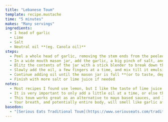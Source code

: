 ```yaml
---
title: "Lebanese Toum"
template: recipe.mustache
time: "5 minutes"
makes: "Many servings"
ingredients:
  - 1 head of garlic
  - Lime
  - Salt
  - Neutral oil **(eg. Canola oil)**
steps:
  - Peel a whole head of garlic, removing the stem ends from the peeled cloves
  - In a wide mouth mason jar, add the garlic, a big pinch of salt, and the juice of 1 lime
  - Blitz the contents of the jar with a stick blender to break down the garlic
  - Slowly add the oil, a few fingers at a time, and mix till it emulsifies
  - Continue adding oil until the mason jar is full **(or to taste, depending on how diluted you want the garlic flavor to get)**
  - Finish with more salt or lime juice if needed
notes:
  - Most recipes I found use lemon, but I like the taste of lime juice in the toum better.
  - It is very important to only add a little oil at a time, or else the emulsion will break, and not come back together on its own. If that does happen, you can salvage it by adding an egg white to the mix. This will change the flavor of the toum, but will fix the emulsion, and still result in a delicious dip.
  - This toum works great as an alternative to mayo based sauces, and I've enjoyed with everything from chicken and beef skewers to fries.
  - Your breath, and potentially entire body, will smell like garlic after eating this.
basedon:
  - "[Serious Eats Traditional Toum](https://www.seriouseats.com/traditional-toum)"
---
```

